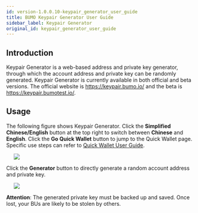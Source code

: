 ```yaml
---
id: version-1.0.0.10-keypair_generator_user_guide
title: BUMO Keypair Generator User Guide
sidebar_label: Keypair Generator
original_id: keypair_generator_user_guide
---
```




## Introduction

Keypair Generator is a web-based address and private key generator, through which the account address and private key can be randomly generated. Keypair Generator is currently available in both official and beta versions. The official website is https://keypair.bumo.io/ and the beta is https://keypair.bumotest.io/. 



## Usage

The following figure shows Keypair Generator. Click the **Simplified Chinese/English** button at the top right to switch between **Chinese** and **English**. Click the **Go Quick Wallet** button to jump to the Quick Wallet page.  Specific use steps can refer to [Quick Wallet User Guide](../quick_wallet_user_guide).

<img src="/docs/assets/keypairgenerator_1.png" style= "margin-left: 20px">

Click the **Generator** button to directly generate a random account address and private key. 

<img src="/docs/assets/keypairgenerator_2.png" style= "margin-left: 20px">


**Attention**: The generated private key must be backed up and saved. Once lost, your BUs are likely to be stolen by others.
